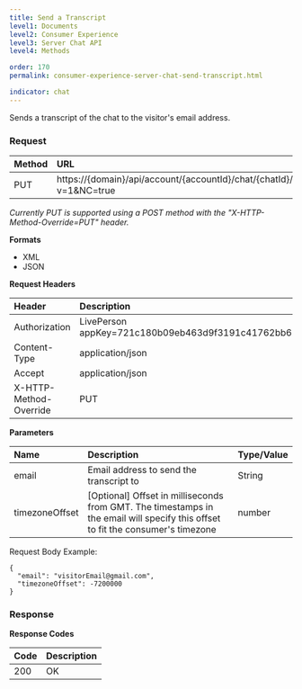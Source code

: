 ```yaml
---
title: Send a Transcript
level1: Documents
level2: Consumer Experience
level3: Server Chat API
level4: Methods

order: 170
permalink: consumer-experience-server-chat-send-transcript.html

indicator: chat
---
```


Sends a transcript of the chat to the visitor's email address.

### Request

| Method | URL |
| :--- | :--- |
| PUT | https://{domain}/api/account/{accountId}/chat/{chatId}/transcriptRequest?v=1&NC=true |

*Currently PUT is supported using a POST method with the "X-HTTP-Method-Override=PUT" header.*

**Formats**

- XML
- JSON

**Request Headers**

| Header | Description |
| :--- | :--- |
| Authorization | LivePerson appKey=721c180b09eb463d9f3191c41762bb68 |
| Content-Type | application/json |
| Accept | application/json |
| X-HTTP-Method-Override | PUT |

**Parameters**


| Name  | Description | Type/Value |
| :--- | :--- | :--- |
| email | Email address to send the transcript to | String |
| timezoneOffset | [Optional] Offset in milliseconds from GMT. The timestamps in the email will specify this offset to fit the consumer's timezone| number |

Request Body Example:

    {
      "email": "visitorEmail@gmail.com",
      "timezoneOffset": -7200000
    }

### Response

**Response Codes**

| Code | Description |
| :--- | :--- |
| 200 | OK |
